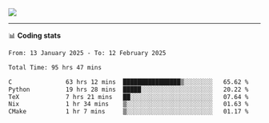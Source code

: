 <picture>
  <source
  srcset="https://github-readme-stats.vercel.app/api?username=sant0s12&show_icons=true&theme=dark"
  media="(prefers-color-scheme: dark)"
  />
  <source
  srcset="https://github-readme-stats.vercel.app/api?username=sant0s12&show_icons=true"
  media="(prefers-color-scheme: light)"
  />
  <img src="https://github-readme-stats.vercel.app/api?username=sant0s12&show_icons=true" />
</picture>

---

📊 **Coding stats**

<!--START_SECTION:waka-->

```txt
From: 13 January 2025 - To: 12 February 2025

Total Time: 95 hrs 47 mins

C               63 hrs 12 mins  ████████████████▒░░░░░░░░   65.62 %
Python          19 hrs 28 mins  █████░░░░░░░░░░░░░░░░░░░░   20.22 %
TeX             7 hrs 21 mins   ██░░░░░░░░░░░░░░░░░░░░░░░   07.64 %
Nix             1 hr 34 mins    ▒░░░░░░░░░░░░░░░░░░░░░░░░   01.63 %
CMake           1 hr 7 mins     ▒░░░░░░░░░░░░░░░░░░░░░░░░   01.17 %
```

<!--END_SECTION:waka-->
